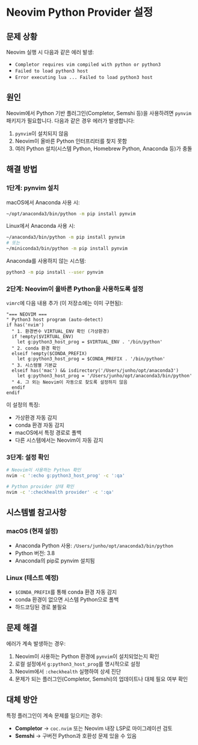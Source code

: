 # Neovim Python Provider 설정

## 문제 상황
Neovim 실행 시 다음과 같은 에러 발생:
- `Completor requires vim compiled with python or python3`
- `Failed to load python3 host`
- `Error executing lua ... Failed to load python3 host`

## 원인
Neovim에서 Python 기반 플러그인(Completor, Semshi 등)을 사용하려면 `pynvim` 패키지가 필요합니다. 다음과 같은 경우 에러가 발생합니다:
1. `pynvim`이 설치되지 않음
2. Neovim이 올바른 Python 인터프리터를 찾지 못함
3. 여러 Python 설치(시스템 Python, Homebrew Python, Anaconda 등)가 충돌

## 해결 방법

### 1단계: pynvim 설치
macOS에서 Anaconda 사용 시:
```bash
~/opt/anaconda3/bin/python -m pip install pynvim
```

Linux에서 Anaconda 사용 시:
```bash
~/anaconda3/bin/python -m pip install pynvim
# 또는
~/miniconda3/bin/python -m pip install pynvim
```

Anaconda를 사용하지 않는 시스템:
```bash
python3 -m pip install --user pynvim
```

### 2단계: Neovim이 올바른 Python을 사용하도록 설정
`vimrc`에 다음 내용 추가 (이 저장소에는 이미 구현됨):

```vim
"=== NEOVIM ===
" Python3 host program (auto-detect)
if has('nvim')
  " 1. 환경변수 VIRTUAL_ENV 확인 (가상환경)
  if !empty($VIRTUAL_ENV)
    let g:python3_host_prog = $VIRTUAL_ENV . '/bin/python'
  " 2. conda 환경 확인
  elseif !empty($CONDA_PREFIX)
    let g:python3_host_prog = $CONDA_PREFIX . '/bin/python'
  " 3. 시스템별 기본값
  elseif has('mac') && isdirectory('/Users/junho/opt/anaconda3')
    let g:python3_host_prog = '/Users/junho/opt/anaconda3/bin/python'
  " 4. 그 외는 Neovim이 자동으로 찾도록 설정하지 않음
  endif
endif
```

이 설정의 특징:
- 가상환경 자동 감지
- conda 환경 자동 감지
- macOS에서 특정 경로로 폴백
- 다른 시스템에서는 Neovim이 자동 감지

### 3단계: 설정 확인
```bash
# Neovim이 사용하는 Python 확인
nvim -c ':echo g:python3_host_prog' -c ':qa'

# Python provider 상태 확인
nvim -c ':checkhealth provider' -c ':qa'
```

## 시스템별 참고사항

### macOS (현재 설정)
- Anaconda Python 사용: `/Users/junho/opt/anaconda3/bin/python`
- Python 버전: 3.8
- Anaconda의 pip로 pynvim 설치됨

### Linux (테스트 예정)
- `$CONDA_PREFIX`를 통해 conda 환경 자동 감지
- conda 환경이 없으면 시스템 Python으로 폴백
- 하드코딩된 경로 불필요

## 문제 해결

에러가 계속 발생하는 경우:
1. Neovim이 사용하는 Python 환경에 `pynvim`이 설치되었는지 확인
2. 로컬 설정에서 `g:python3_host_prog`를 명시적으로 설정
3. Neovim에서 `:checkhealth` 실행하여 상세 진단
4. 문제가 되는 플러그인(Completor, Semshi)의 업데이트나 대체 필요 여부 확인

## 대체 방안

특정 플러그인이 계속 문제를 일으키는 경우:
- **Completor** → `coc.nvim` 또는 Neovim 내장 LSP로 마이그레이션 검토
- **Semshi** → 구버전 Python과 호환성 문제 있을 수 있음